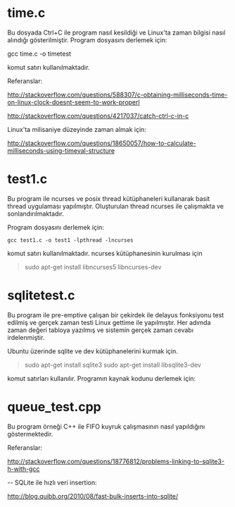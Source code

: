 # time.c

Bu dosyada Ctrl+C ile program nasıl kesildiği ve Linux'ta zaman bilgisi nasıl alındığı gösterilmiştir. Program dosyasını derlemek için:

gcc time.c -o timetest

komut satırı kullanılmaktadır.

Referanslar:

http://stackoverflow.com/questions/588307/c-obtaining-milliseconds-time-on-linux-clock-doesnt-seem-to-work-properl

http://stackoverflow.com/questions/4217037/catch-ctrl-c-in-c

Linux'ta milisaniye düzeyinde zaman almak için:

http://stackoverflow.com/questions/18650057/how-to-calculate-milliseconds-using-timeval-structure

# test1.c

Bu program ile ncurses ve posix thread kütüphaneleri kullanarak basit thread uygulaması yapılmıştır. Oluşturulan thread ncurses ile çalışmakta ve sonlandırılmaktadır.

Program dosyasını derlemek için:

```
gcc test1.c -o test1 -lpthread -lncurses
```

komut satırı kullanılmaktadır. ncurses kütüphanesinin kurulması için 

> sudo apt-get install libncurses5 libncurses-dev

# sqlitetest.c

Bu program ile pre-emptive çalışan bir çekirdek ile delayus fonksiyonu test edilmiş ve gerçek zaman testi Linux gettime ile yapılmıştır. Her adımda zaman değeri tabloya yazılmış ve sistemin gerçek zaman cevabı irdelenmiştir.

Ubuntu üzerinde sqlite ve dev kütüphanelerini kurmak için.

> sudo apt-get install sqlite3
> sudo apt-get install libsqlite3-dev

komut satırları kullanılır. Programın kaynak kodunu derlemek için:

# queue_test.cpp

Bu program örneği C++ ile FIFO kuyruk çalışmasının nasıl yapıldığını göstermektedir.



Referanslar:

http://stackoverflow.com/questions/18776812/problems-linking-to-sqlite3-h-with-gcc

-- SQLite ile hızlı veri insertion:

http://blog.quibb.org/2010/08/fast-bulk-inserts-into-sqlite/





